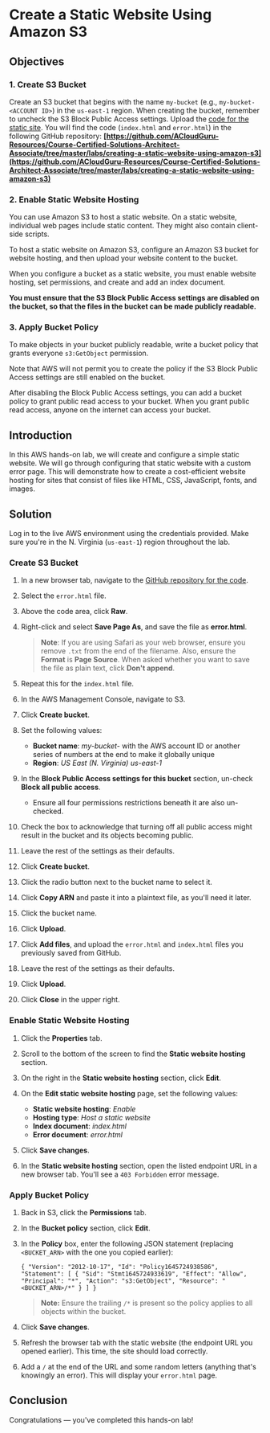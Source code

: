 ﻿# Create a Static Website Using Amazon S3

## Objectives
### 1. Create S3 Bucket

Create an S3 bucket that begins with the name  `my-bucket`  (e.g.,  `my-bucket-<ACCOUNT ID>`) in the  `us-east-1`  region. When creating the bucket, remember to uncheck the S3 Block Public Access settings. Upload the  [code for the static site](https://github.com/ACloudGuru-Resources/Course-Certified-Solutions-Architect-Associate/tree/master/labs/creating-a-static-website-using-amazon-s3). You will find the code (`index.html`  and  `error.html`) in the following GitHub repository:  **[https://github.com/ACloudGuru-Resources/Course-Certified-Solutions-Architect-Associate/tree/master/labs/creating-a-static-website-using-amazon-s3](https://github.com/ACloudGuru-Resources/Course-Certified-Solutions-Architect-Associate/tree/master/labs/creating-a-static-website-using-amazon-s3)**

### 2. Enable Static Website Hosting

You can use Amazon S3 to host a static website. On a static website, individual web pages include static content. They might also contain client-side scripts.

To host a static website on Amazon S3, configure an Amazon S3 bucket for website hosting, and then upload your website content to the bucket.

When you configure a bucket as a static website, you must enable website hosting, set permissions, and create and add an index document.

**You must ensure that the S3 Block Public Access settings are disabled on the bucket, so that the files in the bucket can be made publicly readable.**

### 3. Apply Bucket Policy

To make objects in your bucket publicly readable, write a bucket policy that grants everyone  `s3:GetObject`  permission.

Note that AWS will not permit you to create the policy if the S3 Block Public Access settings are still enabled on the bucket.

After disabling the Block Public Access settings, you can add a bucket policy to grant public read access to your bucket. When you grant public read access, anyone on the internet can access your bucket.


## Introduction

In this AWS hands-on lab, we will create and configure a simple static website. We will go through configuring that static website with a custom error page. This will demonstrate how to create a cost-efficient website hosting for sites that consist of files like HTML, CSS, JavaScript, fonts, and images.

## Solution

Log in to the live AWS environment using the credentials provided. Make sure you're in the N. Virginia (`us-east-1`) region throughout the lab.

### Create S3 Bucket

1.  In a new browser tab, navigate to the  [GitHub repository for the code](https://github.com/ACloudGuru-Resources/Course-Certified-Solutions-Architect-Associate/tree/master/labs/creating-a-static-website-using-amazon-s3).
    
2.  Select the  `error.html`  file.
    
3.  Above the code area, click  **Raw**.
    
4.  Right-click and select  **Save Page As**, and save the file as  **error.html**.
    
    > **Note**: If you are using Safari as your web browser, ensure you remove  `.txt`  from the end of the filename. Also, ensure the  **Format**  is  **Page Source**. When asked whether you want to save the file as plain text, click  **Don't append**.
    
5.  Repeat this for the  `index.html`  file.
    
6.  In the AWS Management Console, navigate to S3.
    
7.  Click  **Create bucket**.
    
8.  Set the following values:
    
    -   **Bucket name**:  _my-bucket-_  with the AWS account ID or another series of numbers at the end to make it globally unique
    -   **Region**:  _US East (N. Virginia) us-east-1_
9.  In the  **Block Public Access settings for this bucket**  section, un-check  **Block all public access**.
    
    -   Ensure all four permissions restrictions beneath it are also un-checked.
10.  Check the box to acknowledge that turning off all public access might result in the bucket and its objects becoming public.
    
11.  Leave the rest of the settings as their defaults.
    
12.  Click  **Create bucket**.
    
13.  Click the radio button next to the bucket name to select it.
    
14.  Click  **Copy ARN**  and paste it into a plaintext file, as you'll need it later.
    
15.  Click the bucket name.
    
16.  Click  **Upload**.
    
17.  Click  **Add files**, and upload the  `error.html`  and  `index.html`  files you previously saved from GitHub.
    
18.  Leave the rest of the settings as their defaults.
    
19.  Click  **Upload**.
    
20.  Click  **Close**  in the upper right.
    

### Enable Static Website Hosting

1.  Click the  **Properties**  tab.
    
2.  Scroll to the bottom of the screen to find the  **Static website hosting**  section.
    
3.  On the right in the  **Static website hosting**  section, click  **Edit**.
    
4.  On the  **Edit static website hosting**  page, set the following values:
    
    -   **Static website hosting**:  _Enable_
    -   **Hosting type**:  _Host a static website_
    -   **Index document**:  _index.html_
    -   **Error document**:  _error.html_
5.  Click  **Save changes**.
    
6.  In the  **Static website hosting**  section, open the listed endpoint URL in a new browser tab. You'll see a  `403 Forbidden`  error message.
    

### Apply Bucket Policy

1.  Back in S3, click the  **Permissions**  tab.
    
2.  In the  **Bucket policy**  section, click  **Edit**.
    
3.  In the  **Policy**  box, enter the following JSON statement (replacing  `<BUCKET_ARN>`  with the one you copied earlier):
    
    `{ "Version": "2012-10-17", "Id": "Policy1645724938586", "Statement": [ { "Sid": "Stmt1645724933619", "Effect": "Allow", "Principal": "*", "Action": "s3:GetObject", "Resource": "<BUCKET_ARN>/*" } ] }`
    
    > **Note:**  Ensure the trailing  `/*`  is present so the policy applies to all objects within the bucket.
    
4.  Click  **Save changes**.
    
5.  Refresh the browser tab with the static website (the endpoint URL you opened earlier). This time, the site should load correctly.
    
6.  Add a  `/`  at the end of the URL and some random letters (anything that's knowingly an error). This will display your  `error.html`  page.
    

## Conclusion

Congratulations — you've completed this hands-on lab!
